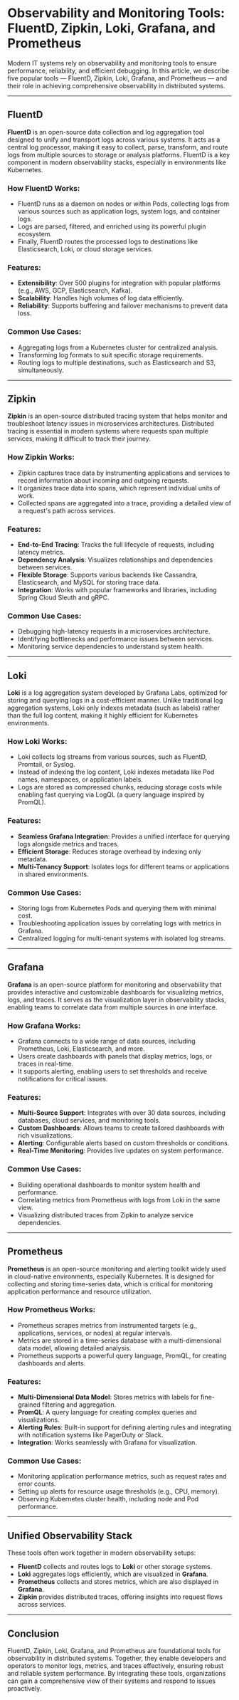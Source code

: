 # Observability and Monitoring Tools: FluentD, Zipkin, Loki, Grafana, and Prometheus

Modern IT systems rely on observability and monitoring tools to ensure performance, reliability, and efficient debugging. In this article, we describe five popular tools — FluentD, Zipkin, Loki, Grafana, and Prometheus — and their role in achieving comprehensive observability in distributed systems.

---

## FluentD

**FluentD** is an open-source data collection and log aggregation tool designed to unify and transport logs across various systems. It acts as a central log processor, making it easy to collect, parse, transform, and route logs from multiple sources to storage or analysis platforms. FluentD is a key component in modern observability stacks, especially in environments like Kubernetes.

### **How FluentD Works**:

- FluentD runs as a daemon on nodes or within Pods, collecting logs from various sources such as application logs, system logs, and container logs.
- Logs are parsed, filtered, and enriched using its powerful plugin ecosystem.
- Finally, FluentD routes the processed logs to destinations like Elasticsearch, Loki, or cloud storage services.

### **Features**:

- **Extensibility**: Over 500 plugins for integration with popular platforms (e.g., AWS, GCP, Elasticsearch, Kafka).
- **Scalability**: Handles high volumes of log data efficiently.
- **Reliability**: Supports buffering and failover mechanisms to prevent data loss.

### **Common Use Cases**:

- Aggregating logs from a Kubernetes cluster for centralized analysis.
- Transforming log formats to suit specific storage requirements.
- Routing logs to multiple destinations, such as Elasticsearch and S3, simultaneously.

---

## Zipkin

**Zipkin** is an open-source distributed tracing system that helps monitor and troubleshoot latency issues in microservices architectures. Distributed tracing is essential in modern systems where requests span multiple services, making it difficult to track their journey.

### **How Zipkin Works**:

- Zipkin captures trace data by instrumenting applications and services to record information about incoming and outgoing requests.
- It organizes trace data into spans, which represent individual units of work.
- Collected spans are aggregated into a trace, providing a detailed view of a request's path across services.

### **Features**:

- **End-to-End Tracing**: Tracks the full lifecycle of requests, including latency metrics.
- **Dependency Analysis**: Visualizes relationships and dependencies between services.
- **Flexible Storage**: Supports various backends like Cassandra, Elasticsearch, and MySQL for storing trace data.
- **Integration**: Works with popular frameworks and libraries, including Spring Cloud Sleuth and gRPC.

### **Common Use Cases**:

- Debugging high-latency requests in a microservices architecture.
- Identifying bottlenecks and performance issues between services.
- Monitoring service dependencies to understand system health.

---

## Loki

**Loki** is a log aggregation system developed by Grafana Labs, optimized for storing and querying logs in a cost-efficient manner. Unlike traditional log aggregation systems, Loki only indexes metadata (such as labels) rather than the full log content, making it highly efficient for Kubernetes environments.

### **How Loki Works**:

- Loki collects log streams from various sources, such as FluentD, Promtail, or Syslog.
- Instead of indexing the log content, Loki indexes metadata like Pod names, namespaces, or application labels.
- Logs are stored as compressed chunks, reducing storage costs while enabling fast querying via LogQL (a query language inspired by PromQL).

### **Features**:

- **Seamless Grafana Integration**: Provides a unified interface for querying logs alongside metrics and traces.
- **Efficient Storage**: Reduces storage overhead by indexing only metadata.
- **Multi-Tenancy Support**: Isolates logs for different teams or applications in shared environments.

### **Common Use Cases**:

- Storing logs from Kubernetes Pods and querying them with minimal cost.
- Troubleshooting application issues by correlating logs with metrics in Grafana.
- Centralized logging for multi-tenant systems with isolated log streams.

---

## Grafana

**Grafana** is an open-source platform for monitoring and observability that provides interactive and customizable dashboards for visualizing metrics, logs, and traces. It serves as the visualization layer in observability stacks, enabling teams to correlate data from multiple sources in one interface.

### **How Grafana Works**:

- Grafana connects to a wide range of data sources, including Prometheus, Loki, Elasticsearch, and more.
- Users create dashboards with panels that display metrics, logs, or traces in real-time.
- It supports alerting, enabling users to set thresholds and receive notifications for critical issues.

### **Features**:

- **Multi-Source Support**: Integrates with over 30 data sources, including databases, cloud services, and monitoring tools.
- **Custom Dashboards**: Allows teams to create tailored dashboards with rich visualizations.
- **Alerting**: Configurable alerts based on custom thresholds or conditions.
- **Real-Time Monitoring**: Provides live updates on system performance.

### **Common Use Cases**:

- Building operational dashboards to monitor system health and performance.
- Correlating metrics from Prometheus with logs from Loki in the same view.
- Visualizing distributed traces from Zipkin to analyze service dependencies.

---

## Prometheus

**Prometheus** is an open-source monitoring and alerting toolkit widely used in cloud-native environments, especially Kubernetes. It is designed for collecting and storing time-series data, which is critical for monitoring application performance and resource utilization.

### **How Prometheus Works**:

- Prometheus scrapes metrics from instrumented targets (e.g., applications, services, or nodes) at regular intervals.
- Metrics are stored in a time-series database with a multi-dimensional data model, allowing detailed analysis.
- Prometheus supports a powerful query language, PromQL, for creating dashboards and alerts.

### **Features**:

- **Multi-Dimensional Data Model**: Stores metrics with labels for fine-grained filtering and aggregation.
- **PromQL**: A query language for creating complex queries and visualizations.
- **Alerting Rules**: Built-in support for defining alerting rules and integrating with notification systems like PagerDuty or Slack.
- **Integration**: Works seamlessly with Grafana for visualization.

### **Common Use Cases**:

- Monitoring application performance metrics, such as request rates and error counts.
- Setting up alerts for resource usage thresholds (e.g., CPU, memory).
- Observing Kubernetes cluster health, including node and Pod performance.

---

## Unified Observability Stack

These tools often work together in modern observability setups:

- **FluentD** collects and routes logs to **Loki** or other storage systems.
- **Loki** aggregates logs efficiently, which are visualized in **Grafana**.
- **Prometheus** collects and stores metrics, which are also displayed in **Grafana**.
- **Zipkin** provides distributed traces, offering insights into request flows across services.

---

## Conclusion

FluentD, Zipkin, Loki, Grafana, and Prometheus are foundational tools for observability in distributed systems. Together, they enable developers and operators to monitor logs, metrics, and traces effectively, ensuring robust and reliable system performance. By integrating these tools, organizations can gain a comprehensive view of their systems and respond to issues proactively.

